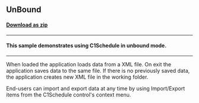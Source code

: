 ## UnBound
#### [Download as zip](https://grapecity.github.io/DownGit/#/home?url=https://github.com/GrapeCity/ComponentOne-WinForms-Samples/tree/master/NetFramework\Schedule\VB\UnBound)
____
#### This sample demonstrates using C1Schedule in unbound mode.
____
When loaded the application loads data from a  XML file.
On exit the application saves data to the same file.
If there is no previously saved data, the application creates new XML file in the working folder.

End-users can import and export data at any time by using Import/Export items from the C1Schedule control's context menu.
